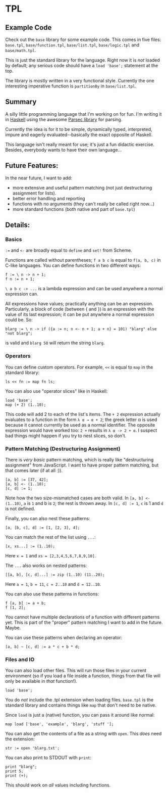 TPL
===

## Example Code

Check out the `base` library for some example code. This comes in five files: `base.tpl`, `base/function.tpl`, `base/list.tpl`, `base/logic.tpl` and `base/math.tpl`.

This is just the standard library for the language. Right now it is *not* loaded by default; any serious code should have a `load 'base';` statement at the top. 

The library is mostly written in a very functional style. Currently the one interesting imperative function is `partitionBy` in `base/list.tpl`.

## Summary 

A silly little programming language that I'm working on for fun. I'm writing it in [Haskell](http://www.haskell.org) using the awesome [Parsec library](http://www.haskell.org/haskellwiki/Parsec) for parsing.

Currently the idea is for it to be simple, dynamically typed, interpreted, impure and eagerly evaluated--basically the exact opposite of Haskell.

This language isn't really meant for use; it's just a fun didactic exercise. Besides, everybody wants to have their own language...

## Future Features:

In the near future, I want to add:
  
  - more extensive and useful pattern matching (not just destructuring assignment for lists).
  - better error handling and reporting
  - functions with no arguments (they can't really be called right now...)
  - more standard functions (both native and part of `base.tpl`)


## Details:

### Basics

`:=` and `<-` are broadly equal to `define` and `set!` from Scheme.

Functions are called without parentheses; `f a b c` is equal to `f(a, b, c)` in C-like languages. You can define functions in two different ways:

    f := \ n -> n + 1;
    f n := n + 1;

`\ a b c -> ...` is a lambda expression and can be used anywhere a normal expression can.

All expressions have values; practically anything can be an expression. Particularly, a block of code (between { and }) is an expression with the value of its last expression; it can be put anywhere a normal expression could be. So:

    blarg := \ n -> if ({a := n; n <- n + 1; a + n} = 101) "blarg" else "not blarg";

is valid and `blarg 50` will return the string `blarg`.

### Operators

You can define custom operators. For example, `<<` is equal to `map` in the standard library:

    ls << fn := map fn ls;

You can also use "operator slices" like in Haskell:
   
    load 'base';
    map (+ 2) (1..10);

This code will add 2 to each of the list's items. The `+ 2` expression actually evaluates to a function in the form `λ α → α + 2`; the greek letter α is used because it cannot currently be used as a normal identifier. The opposite expression would have worked too: `2 +` results in `λ α -> 2 + α`. I suspect bad things might happen if you try to nest slices, so don't.

### Pattern Matching (Destructuring Assignment)

There is *very basic* pattern matching, which is really like "destructuring assignment" from JavaScript. I want to have proper pattern matching, but that comes later (if at all :)).

    [a, b] := [37, 42];
    [a, b] <- (1..10);
    [c, d] := 1;

Note how the two size-mismatched cases are both valid. In `[a, b] <- (1..10)`, `a` is `1` and b is `2`; the rest is thrown away. In `[c, d] := 1`, `c` is 1 and `d` is not defined.

Finally, you can also nest these patterns:

    [a, [b, c], d] := [1, [2, 3], 4];

You can match the rest of the list using `...`:

    [x, xs...] := (1..10);

Here `x = 1` and `xs = [2,3,4,5,6,7,8,9,10]`.

The `...` also works on nested patterns:

    [[a, b], [c, d]...] := zip (1..10) (11..20);

Here `a = 1`, `b = 11`, `c = 2..10` and `d = 12..10`.

You can also use these patterns in functions:

    f [a, b] := a + b;
    f [1, 2];

You cannot have multiple declarations of a function with different patterns yet. This is part of the "proper" pattern matching I want to add in the future. Maybe.

You can use these patterns when declaring an operator:

    [a, b] ~ [c, d] := a * c + b * d;

### Files and IO

You can also load other files. This will run those files in your current environment (so if you load a file inside a function, things from that file will only be available in *that* function!).

    load 'base';

You do *not* include the .tpl extension when loading files. `base.tpl` is the standard library and contains things like `map` that don't need to be native.

Since `load` is just a (native) function, you can pass it around like normal:

    map load ['base', 'example', 'blarg', 'stuff '];

You can also get the contents of a file as a string with `open`. This *does* need the extension:

    str := open 'blarg.txt';

You can also print to STDOUT with `print`:

    print "blarg";
    print 5;
    print (+);

This should work on *all* values including functions.
